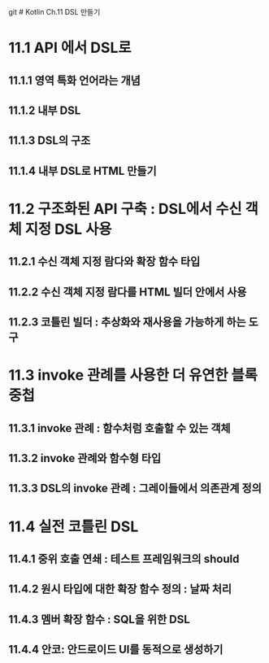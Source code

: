 git # Kotlin Ch.11 DSL 만들기

# 11.1 API 에서 DSL로

## 11.1.1 영역 특화 언어라는 개념

## 11.1.2 내부 DSL

## 11.1.3 DSL의 구조

## 11.1.4 내부 DSL로 HTML 만들기

# 11.2 구조화된 API 구축 : DSL에서 수신 객체 지정 DSL 사용

## 11.2.1 수신 객체 지정 람다와 확장 함수 타입

## 11.2.2 수신 객체 지정 람다를 HTML 빌더 안에서 사용

## 11.2.3 코틀린 빌더 : 추상화와 재사용을 가능하게 하는 도구

# 11.3 invoke 관례를 사용한 더 유연한 블록 중첩

## 11.3.1 invoke 관례 : 함수처럼 호출할 수 있는 객체

## 11.3.2 invoke 관례와 함수형 타입

## 11.3.3 DSL의 invoke 관례 : 그레이들에서 의존관계 정의

# 11.4 실전 코틀린 DSL

## 11.4.1 중위 호출 연쇄 : 테스트 프레임워크의 should

## 11.4.2 원시 타입에 대한 확장 함수 정의 : 날짜 처리

## 11.4.3 멤버 확장 함수 : SQL을 위한 DSL

## 11.4.4 안코: 안드로이드 UI를 동적으로 생성하기